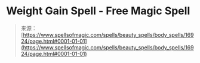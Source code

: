 <!--yml

category: 未分类

date: 2024-06-12 18:57:42

-->

# Weight Gain Spell - Free Magic Spell

> 来源：[https://www.spellsofmagic.com/spells/beauty_spells/body_spells/16924/page.html#0001-01-01](https://www.spellsofmagic.com/spells/beauty_spells/body_spells/16924/page.html#0001-01-01)
